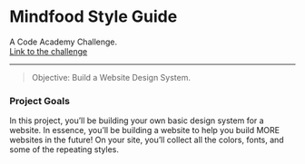 # Mindfood Style Guide

A Code Academy Challenge. <br>
[Link to the challenge](https://www.codecademy.com/practice/projects/independent-project-web-design-system)

---

> Objective: Build a Website Design System.

### Project Goals

In this project, you’ll be building your own basic design system for a website. In essence, you’ll be building a website to help you build MORE websites in the future! On your site, you’ll collect all the colors, fonts, and some of the repeating styles.

